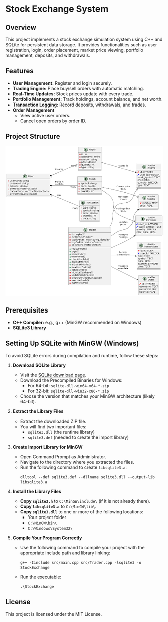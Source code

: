 # Stock Exchange System

## Overview
This project implements a stock exchange simulation system using C++ and SQLite for persistent data storage. It provides functionalities such as user registration, login, order placement, market price viewing, portfolio management, deposits, and withdrawals.

## Features
- **User Management:** Register and login securely.
- **Trading Engine:** Place buy/sell orders with automatic matching.
- **Real-Time Updates:** Stock prices update with every trade.
- **Portfolio Management:** Track holdings, account balance, and net worth.
- **Transaction Logging:** Record deposits, withdrawals, and trades.
- **Order Management**  
  - View active user orders.  
  - Cancel open orders by order ID.

## Project Structure
![System Design](include/systemDesign.png) 

## Prerequisites
- **C++ Compiler:** e.g., g++ (MinGW recommended on Windows)
- **SQLite3 Library**

## Setting Up SQLite with MinGW (Windows)

To avoid SQLite errors during compilation and runtime, follow these steps:

1. **Download SQLite Library**

   - Visit the [SQLite download page](https://www.sqlite.org/download.html).
   - Download the Precompiled Binaries for Windows:
     - For 64-bit: `sqlite-dll-win64-x64-*.zip`
     - For 32-bit: `sqlite-dll-win32-x86-*.zip`
   - Choose the version that matches your MinGW architecture (likely 64-bit).

2. **Extract the Library Files**

   - Extract the downloaded ZIP file.
   - You will find two important files:
     - `sqlite3.dll` (the runtime library)
     - `sqlite3.def` (needed to create the import library)

3. **Create Import Library for MinGW**

   - Open Command Prompt as Administrator.
   - Navigate to the directory where you extracted the files.
   - Run the following command to create `libsqlite3.a`:
     ```
     dlltool --def sqlite3.def --dllname sqlite3.dll --output-lib libsqlite3.a
     ```

4. **Install the Library Files**

   - **Copy `sqlite3.h`** to `C:\MinGW\include\` (if it is not already there).
   - **Copy `libsqlite3.a`** to `C:\MinGW\lib\`.
   - **Copy `sqlite3.dll`** to one or more of the following locations:
     - Your project folder
     - `C:\MinGW\bin\`
     - `C:\Windows\System32\`

5. **Compile Your Program Correctly**

   - Use the following command to compile your project with the appropriate include path and library linking:
     ```
     g++ -Iinclude src/main.cpp src/Trader.cpp -lsqlite3 -o StockExchange
     ```
   - Run the executable:
     ```
     .\StockExchange
     ```

## License
This project is licensed under the MIT License.
